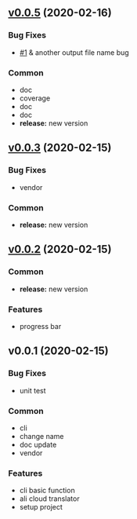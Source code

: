 
<a name="v0.0.5"></a>
## [v0.0.5](https://github.com/Soontao/yaptranslator/compare/v0.0.3...v0.0.5) (2020-02-16)

### Bug Fixes

* [#1](https://github.com/Soontao/yaptranslator/issues/1) & another output file name bug

### Common

* doc
* coverage
* doc
* doc
* **release:** new version


<a name="v0.0.3"></a>
## [v0.0.3](https://github.com/Soontao/yaptranslator/compare/v0.0.2...v0.0.3) (2020-02-15)

### Bug Fixes

* vendor

### Common

* **release:** new version


<a name="v0.0.2"></a>
## [v0.0.2](https://github.com/Soontao/yaptranslator/compare/v0.0.1...v0.0.2) (2020-02-15)

### Common

* **release:** new version

### Features

* progress bar


<a name="v0.0.1"></a>
## v0.0.1 (2020-02-15)

### Bug Fixes

* unit test

### Common

* cli
* change name
* doc update
* vendor

### Features

* cli basic function
* ali cloud translator
* setup project

